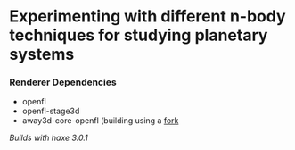Experimenting with different n-body techniques for studying planetary systems
==============================

### Renderer Dependencies
* openfl
* openfl-stage3d
* away3d-core-openfl (building using a [fork](https://github.com/haxiomic/away3d-core-openfl)

*Builds with haxe 3.0.1*
